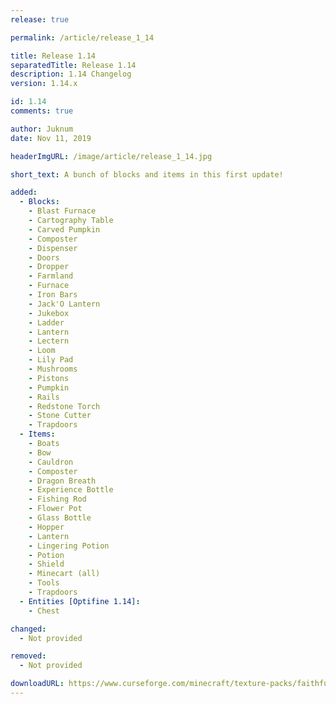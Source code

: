 ```yaml
---
release: true

permalink: /article/release_1_14

title: Release 1.14
separatedTitle: Release 1.14
description: 1.14 Changelog
version: 1.14.x

id: 1.14
comments: true

author: Juknum
date: Nov 11, 2019

headerImgURL: /image/article/release_1_14.jpg

short_text: A bunch of blocks and items in this first update!

added:
  - Blocks:
    - Blast Furnace
    - Cartography Table
    - Carved Pumpkin
    - Composter
    - Dispenser
    - Doors
    - Dropper
    - Farmland
    - Furnace
    - Iron Bars
    - Jack'O Lantern
    - Jukebox
    - Ladder
    - Lantern
    - Lectern
    - Loom
    - Lily Pad
    - Mushrooms
    - Pistons
    - Pumpkin
    - Rails
    - Redstone Torch
    - Stone Cutter
    - Trapdoors
  - Items:
    - Boats
    - Bow
    - Cauldron
    - Composter
    - Dragon Breath
    - Experience Bottle
    - Fishing Rod
    - Flower Pot
    - Glass Bottle
    - Hopper
    - Lantern
    - Lingering Potion
    - Potion
    - Shield
    - Minecart (all)
    - Tools
    - Trapdoors
  - Entities [Optifine 1.14]:
    - Chest

changed:
  - Not provided

removed:
  - Not provided

downloadURL: https://www.curseforge.com/minecraft/texture-packs/faithful-3d/files/2825892
---
```

